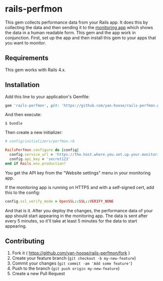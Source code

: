 # rails-perfmon

This gem collects performance data from your Rails app. It does this by collecting the data and then sending it to the [monitoring app](https://github.com/yan-hoose/rails-perfmon-app) which shows the data in a human readable form. This gem and the app work in conjunction. First, set up the app and then install this gem to your apps that you want to monitor.

## Requirements

This gem works with Rails 4.x.

## Installation

Add this line to your application's Gemfile:

```ruby
gem 'rails-perfmon', git: 'https://github.com/yan-hoose/rails-perfmon.git'
```

And then execute:

    $ bundle

Then create a new initializer:

```ruby
# config/initializers/perfmon.rb

RailsPerfmon.configure do |config|
  config.service_url = 'https://the.host.where.you.set.up.your.monitoring.app'
  config.api_key = 'secret123'
end if Rails.env.production?
```
You get the API key from the "Website settings" menu in your monitoring app.

If the monitoring app is running on HTTPS and with a self-signed cert, add this to the config:
```ruby
config.ssl_verify_mode = OpenSSL::SSL::VERIFY_NONE
```
And that is it. After you deploy the changes, the performance data of your app should start appearing in the monitoring app. The data is sent after every 5 minutes, so it'll take at least 5 minutes for the data to start appearing.

## Contributing

1. Fork it ( https://github.com/yan-hoose/rails-perfmon/fork )
2. Create your feature branch (`git checkout -b my-new-feature`)
3. Commit your changes (`git commit -am 'Add some feature'`)
4. Push to the branch (`git push origin my-new-feature`)
5. Create a new Pull Request
